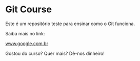 # Git Course

Este é um repositório teste para ensinar como o Git funciona.

Saiba mais no link:

www.google.com.br

Gostou do curso? Quer mais? Dê-nos dinheiro!
